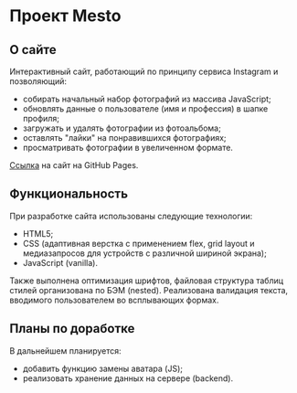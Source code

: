 # Проект Mesto

## О сайте
Интерактивный сайт, работающий по принципу сервиса Instagram и позволяющий:
* собирать начальный набор фотографий из массива JavaScript;
* обновлять данные о пользователе (имя и профессия) в шапке профиля;
* загружать и удалять фотографии из фотоальбома;
* оставлять "лайки" на понравившихся фотографиях;
* просматривать фотографии в увеличенном формате.

[Ссылка](https://knaklaut.github.io/mesto/index.html) на сайт на GitHub Pages.

## Функциональность
При разработке сайта использованы следующие технологии:
* HTML5;
* CSS (адаптивная верстка с применением flex, grid layout и медиазапросов для устройств с различной шириной экрана);
* JavaScript (vanilla).

Также выполнена оптимизация шрифтов, файловая структура таблиц стилей организована по БЭМ (nested).
Реализована валидация текста, вводимого пользователем во всплывающих формах.

## Планы по доработке
В дальнейшем планируется:
* добавить функцию замены аватара (JS);
* реализовать хранение данных на сервере (backend).
